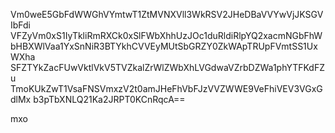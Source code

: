 Vm0weE5GbFdWWGhVYmtwT1ZtMVNXVll3WkRSV2JHeDBaVVYwVjJKSGVIbFdi
VFZyVm0xS1IyTkliRmRXCk0xSlFWbXhhUzJOc1duRldiRlpYQ2xacmNGbFhW
bHBXWlVaa1YxSnNiR3BTYkhCVVEyMUtSbGRZY0ZkWApTRUpFVmtSS1UxWXha
SFZTYkZacFUwVktlVkV5TVZkalZrWlZWbXhLVGdwaVZrbDZWa1phYTFKdFZu
TmoKUkZwT1VsaFNSVmxzV2t0amJHeFhVbFJzVVZWWE9VeFhiVEV3VGxGdlMx
b3pTbXNLQ21Ka2JRPT0KCnRqcA==

mxo
